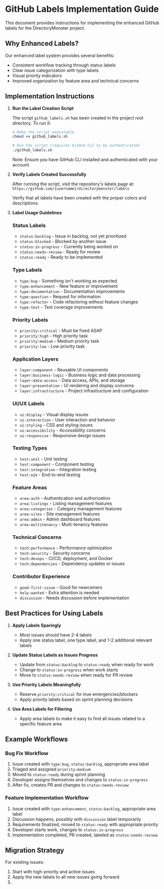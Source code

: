 # GitHub Labels Implementation Guide

This document provides instructions for implementing the enhanced GitHub labels for the DirectoryMonster project.

## Why Enhanced Labels?

Our enhanced label system provides several benefits:
- Consistent workflow tracking through status labels
- Clear issue categorization with type labels
- Visual priority indicators
- Improved organization by feature area and technical concerns

## Implementation Instructions

1. **Run the Label Creation Script**

   The script `github_labels.sh` has been created in the project root directory. To run it:

   ```bash
   # Make the script executable
   chmod +x github_labels.sh

   # Run the script (requires GitHub CLI to be authenticated)
   ./github_labels.sh
   ```

   Note: Ensure you have GitHub CLI installed and authenticated with your account.

2. **Verify Labels Created Successfully**

   After running the script, visit the repository's labels page at:
   `https://github.com/{username}/directorymonster/labels`

   Verify that all labels have been created with the proper colors and descriptions.

3. **Label Usage Guidelines**

   ### Status Labels
   - `status:backlog` - Issue in backlog, not yet prioritized
   - `status:blocked` - Blocked by another issue
   - `status:in-progress` - Currently being worked on
   - `status:needs-review` - Ready for review
   - `status:ready` - Ready to be implemented

   ### Type Labels
   - `type:bug` - Something isn't working as expected
   - `type:enhancement` - New feature or improvement
   - `type:documentation` - Documentation improvements
   - `type:question` - Request for information
   - `type:refactor` - Code refactoring without feature changes
   - `type:test` - Test coverage improvements

   ### Priority Labels
   - `priority:critical` - Must be fixed ASAP
   - `priority:high` - High priority task
   - `priority:medium` - Medium priority task
   - `priority:low` - Low priority task

   ### Application Layers
   - `layer:component` - Reusable UI components
   - `layer:business-logic` - Business logic and data processing
   - `layer:data-access` - Data access, APIs, and storage
   - `layer:presentation` - UI rendering and display concerns
   - `layer:infrastructure` - Project infrastructure and configuration

   ### UI/UX Labels
   - `ui:display` - Visual display issues
   - `ui:interaction` - User interaction and behavior
   - `ui:styling` - CSS and styling issues
   - `ui:accessibility` - Accessibility concerns
   - `ui:responsive` - Responsive design issues

   ### Testing Types
   - `test:unit` - Unit testing
   - `test:component` - Component testing
   - `test:integration` - Integration testing
   - `test:e2e` - End-to-end testing

   ### Feature Areas
   - `area:auth` - Authentication and authorization
   - `area:listings` - Listing management features
   - `area:categories` - Category management features
   - `area:sites` - Site management features
   - `area:admin` - Admin dashboard features
   - `area:multitenancy` - Multi-tenancy features

   ### Technical Concerns
   - `tech:performance` - Performance optimization
   - `tech:security` - Security concerns
   - `tech:devops` - CI/CD, deployment, and Docker
   - `tech:dependencies` - Dependency updates or issues

   ### Contributor Experience
   - `good-first-issue` - Good for newcomers
   - `help-wanted` - Extra attention is needed
   - `discussion` - Needs discussion before implementation

## Best Practices for Using Labels

1. **Apply Labels Sparingly**
   - Most issues should have 2-4 labels
   - Apply one status label, one type label, and 1-2 additional relevant labels

2. **Update Status Labels as Issues Progress**
   - Update from `status:backlog` to `status:ready` when ready for work
   - Change to `status:in-progress` when work starts
   - Move to `status:needs-review` when ready for PR review

3. **Use Priority Labels Meaningfully**
   - Reserve `priority:critical` for true emergencies/blockers
   - Apply priority labels based on sprint planning decisions

4. **Use Area Labels for Filtering**
   - Apply area labels to make it easy to find all issues related to a specific feature area

## Example Workflows

### Bug Fix Workflow
1. Issue created with `type:bug`, `status:backlog`, appropriate area label
2. Triaged and assigned `priority:medium`
3. Moved to `status:ready` during sprint planning
4. Developer assigns themselves and changes to `status:in-progress`
5. After fix, creates PR and changes to `status:needs-review`

### Feature Implementation Workflow
1. Issue created with `type:enhancement`, `status:backlog`, appropriate area label
2. Discussion happens, possibly with `discussion` label temporarily
3. Requirements finalized, moved to `status:ready` with appropriate priority
4. Developer starts work, changes to `status:in-progress`
5. Implementation completed, PR created, labeled as `status:needs-review`

## Migration Strategy

For existing issues:
1. Start with high-priority and active issues
2. Apply the new labels to all new issues going forward
3.